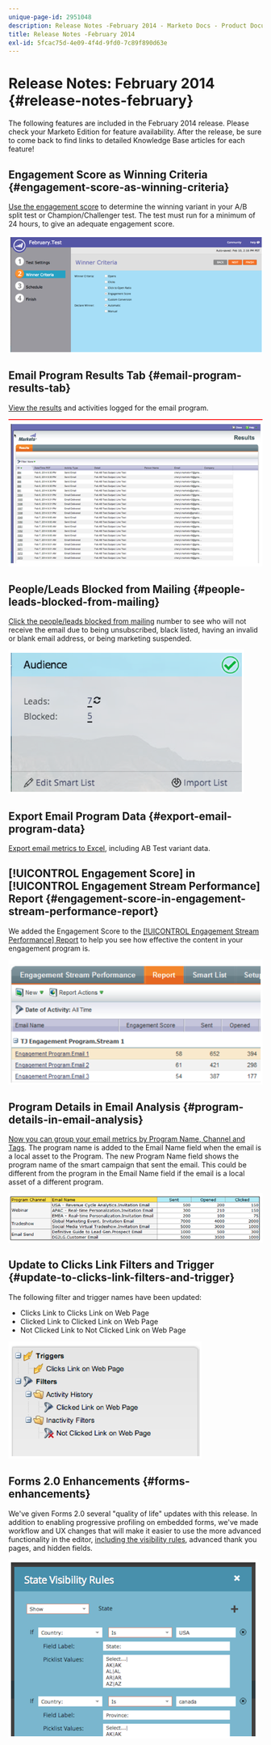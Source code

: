 ```yaml
---
unique-page-id: 2951048
description: Release Notes -February 2014 - Marketo Docs - Product Documentation
title: Release Notes -February 2014
exl-id: 5fcac75d-4e09-4f4d-9fd0-7c89f890d63e
---
```

# Release Notes: February 2014 {#release-notes-february}

The following features are included in the February 2014 release. Please check your Marketo Edition for feature availability. After the release, be sure to come back to find links to detailed Knowledge Base articles for each feature!

## Engagement Score as Winning Criteria {#engagement-score-as-winning-criteria}

[Use the engagement score](/help/marketo/product-docs/email-marketing/email-programs/email-program-actions/email-test-a-b-test/define-the-a-b-test-winner-criteria.md) to determine the winning variant in your A/B split test or Champion/Challenger test. The test must run for a minimum of 24 hours, to give an adequate engagement score.

![](assets/image2014-9-22-10-3a46-3a49.png)

## Email Program Results Tab {#email-program-results-tab}

[View the results](/help/marketo/product-docs/email-marketing/email-programs/email-program-data/view-email-program-results.md) and activities logged for the email program.

![](assets/image2014-9-22-10-3a47-3a19.png)

## People/Leads Blocked from Mailing {#people-leads-blocked-from-mailing}

[Click the people/leads blocked from mailing](/help/marketo/product-docs/email-marketing/email-programs/managing-people-in-email-programs/define-an-audience-with-a-smart-list.md) number to see who will not receive the email due to being unsubscribed, black listed, having an invalid or blank email address, or being marketing suspended.

![](assets/image2014-9-22-10-3a47-3a42.png)

## Export Email Program Data {#export-email-program-data}

[Export email metrics to Excel](/help/marketo/product-docs/email-marketing/email-programs/email-program-data/export-email-program-dashboard-to-excel.md), including AB Test variant data.

## [!UICONTROL Engagement Score] in [!UICONTROL Engagement Stream Performance] Report {#engagement-score-in-engagement-stream-performance-report}

We added the Engagement Score to the [[!UICONTROL Engagement Stream Performance] Report](/help/marketo/product-docs/email-marketing/drip-nurturing/reports-and-notifications/engagement-stream-performance-report.md) to help you see how effective the content in your engagement program is.

![](assets/image2014-9-22-10-3a50-3a36.png)

## Program Details in Email Analysis {#program-details-in-email-analysis}

[Now you can group your email metrics by Program Name, Channel and Tags](/help/marketo/product-docs/reporting/revenue-cycle-analytics/email-analysis/build-an-email-analysis-report-that-shows-program-information.md). The program name is added to the Email Name field when the email is a local asset to the Program. The new Program Name field shows the program name of the smart campaign that sent the email. This could be different from the program in the Email Name field if the email is a local asset of a different program.

![](assets/image2014-9-22-10-3a50-3a57.png)

## Update to Clicks Link Filters and Trigger {#update-to-clicks-link-filters-and-trigger}

The following filter and trigger names have been updated:

* Clicks Link to Clicks Link on Web Page
* Clicked Link to Clicked Link on Web Page
* Not Clicked Link to Not Clicked Link on Web Page

![](assets/image2014-9-22-10-3a51-3a31.png)

## Forms 2.0 Enhancements {#forms-enhancements}

We've given Forms 2.0 several "quality of life" updates with this release. In addition to enabling progressive profiling on embedded forms, we've made workflow and UX changes that will make it easier to use the more advanced functionality in the editor, [including the visibility rules](/help/marketo/product-docs/demand-generation/forms/form-fields/dynamically-toggle-visibility-of-a-form-field.md), advanced thank you pages, and hidden fields.

![](assets/image2014-9-22-10-3a51-3a54.png)
